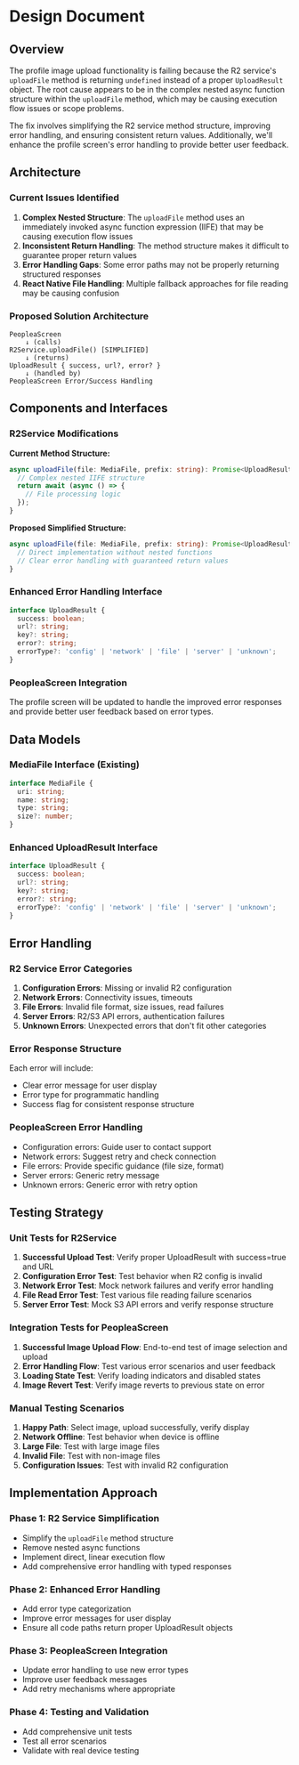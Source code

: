 # Design Document

## Overview

The profile image upload functionality is failing because the R2 service's `uploadFile` method is returning `undefined` instead of a proper `UploadResult` object. The root cause appears to be in the complex nested async function structure within the `uploadFile` method, which may be causing execution flow issues or scope problems.

The fix involves simplifying the R2 service method structure, improving error handling, and ensuring consistent return values. Additionally, we'll enhance the profile screen's error handling to provide better user feedback.

## Architecture

### Current Issues Identified

1. **Complex Nested Structure**: The `uploadFile` method uses an immediately invoked async function expression (IIFE) that may be causing execution flow issues
2. **Inconsistent Return Handling**: The method structure makes it difficult to guarantee proper return values
3. **Error Handling Gaps**: Some error paths may not be properly returning structured responses
4. **React Native File Handling**: Multiple fallback approaches for file reading may be causing confusion

### Proposed Solution Architecture

```
PeopleaScreen
    ↓ (calls)
R2Service.uploadFile() [SIMPLIFIED]
    ↓ (returns)
UploadResult { success, url?, error? }
    ↓ (handled by)
PeopleaScreen Error/Success Handling
```

## Components and Interfaces

### R2Service Modifications

**Current Method Structure:**
```typescript
async uploadFile(file: MediaFile, prefix: string): Promise<UploadResult> {
  // Complex nested IIFE structure
  return await (async () => {
    // File processing logic
  });
}
```

**Proposed Simplified Structure:**
```typescript
async uploadFile(file: MediaFile, prefix: string): Promise<UploadResult> {
  // Direct implementation without nested functions
  // Clear error handling with guaranteed return values
}
```

### Enhanced Error Handling Interface

```typescript
interface UploadResult {
  success: boolean;
  url?: string;
  key?: string;
  error?: string;
  errorType?: 'config' | 'network' | 'file' | 'server' | 'unknown';
}
```

### PeopleaScreen Integration

The profile screen will be updated to handle the improved error responses and provide better user feedback based on error types.

## Data Models

### MediaFile Interface (Existing)
```typescript
interface MediaFile {
  uri: string;
  name: string;
  type: string;
  size?: number;
}
```

### Enhanced UploadResult Interface
```typescript
interface UploadResult {
  success: boolean;
  url?: string;
  key?: string;
  error?: string;
  errorType?: 'config' | 'network' | 'file' | 'server' | 'unknown';
}
```

## Error Handling

### R2 Service Error Categories

1. **Configuration Errors**: Missing or invalid R2 configuration
2. **Network Errors**: Connectivity issues, timeouts
3. **File Errors**: Invalid file format, size issues, read failures
4. **Server Errors**: R2/S3 API errors, authentication failures
5. **Unknown Errors**: Unexpected errors that don't fit other categories

### Error Response Structure

Each error will include:
- Clear error message for user display
- Error type for programmatic handling
- Success flag for consistent response structure

### PeopleaScreen Error Handling

- Configuration errors: Guide user to contact support
- Network errors: Suggest retry and check connection
- File errors: Provide specific guidance (file size, format)
- Server errors: Generic retry message
- Unknown errors: Generic error with retry option

## Testing Strategy

### Unit Tests for R2Service

1. **Successful Upload Test**: Verify proper UploadResult with success=true and URL
2. **Configuration Error Test**: Test behavior when R2 config is invalid
3. **Network Error Test**: Mock network failures and verify error handling
4. **File Read Error Test**: Test various file reading failure scenarios
5. **Server Error Test**: Mock S3 API errors and verify response structure

### Integration Tests for PeopleaScreen

1. **Successful Image Upload Flow**: End-to-end test of image selection and upload
2. **Error Handling Flow**: Test various error scenarios and user feedback
3. **Loading State Test**: Verify loading indicators and disabled states
4. **Image Revert Test**: Verify image reverts to previous state on error

### Manual Testing Scenarios

1. **Happy Path**: Select image, upload successfully, verify display
2. **Network Offline**: Test behavior when device is offline
3. **Large File**: Test with large image files
4. **Invalid File**: Test with non-image files
5. **Configuration Issues**: Test with invalid R2 configuration

## Implementation Approach

### Phase 1: R2 Service Simplification
- Simplify the `uploadFile` method structure
- Remove nested async functions
- Implement direct, linear execution flow
- Add comprehensive error handling with typed responses

### Phase 2: Enhanced Error Handling
- Add error type categorization
- Improve error messages for user display
- Ensure all code paths return proper UploadResult objects

### Phase 3: PeopleaScreen Integration
- Update error handling to use new error types
- Improve user feedback messages
- Add retry mechanisms where appropriate

### Phase 4: Testing and Validation
- Add comprehensive unit tests
- Test all error scenarios
- Validate with real device testing